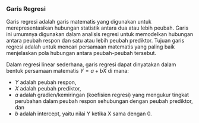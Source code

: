 
### Garis Regresi

Garis regresi adalah garis matematis yang digunakan untuk merepresentasikan hubungan statistik antara dua atau lebih peubah. Garis ini umumnya digunakan dalam analisis regresi untuk memodelkan hubungan antara peubah respon dan satu atau lebih peubah prediktor. Tujuan garis regresi adalah untuk mencari persamaan matematis yang paling baik menjelaskan pola hubungan antara peubah-peubah tersebut.

Dalam regresi linear sederhana, garis regresi dapat dinyatakan dalam bentuk persamaan matematis $Y = a + b X$ di mana:

- $Y$ adalah peubah respon,
- $X$ adalah peubah prediktor,
- $a$ adalah gradien/kemiringan (koefisien regresi) yang mengukur tingkat perubahan dalam peubah respon sehubungan dengan peubah prediktor, dan
- $b$ adalah intercept, yaitu nilai Y ketika X sama dengan 0.